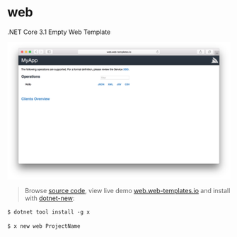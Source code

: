 # web

.NET Core 3.1 Empty Web Template

[![](https://raw.githubusercontent.com/ServiceStack/Assets/master/csharp-templates/web.png)](http://web.web-templates.io/)

> Browse [source code](https://github.com/NetCoreTemplates/web), view live demo [web.web-templates.io](http://web.web-templates.io) and install with [dotnet-new](https://docs.servicestack.net/dotnet-new):

    $ dotnet tool install -g x

    $ x new web ProjectName

